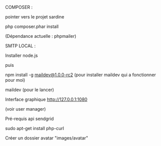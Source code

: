 COMPOSER :

pointer vers le projet sardine

php composer.phar install

(Dépendance actuelle : phpmailer)


SMTP LOCAL :

Installer node.js

puis

npm install -g maildev@1.0.0-rc2 (pour installer maildev qui a fonctionner pour moi)

maildev (pour le lancer)

Interface graphique
http://127.0.0.1:1080

(voir user manager)


Pré-requis api sendgrid

sudo apt-get install php-curl

Créer un dossier avatar "images/avatar"